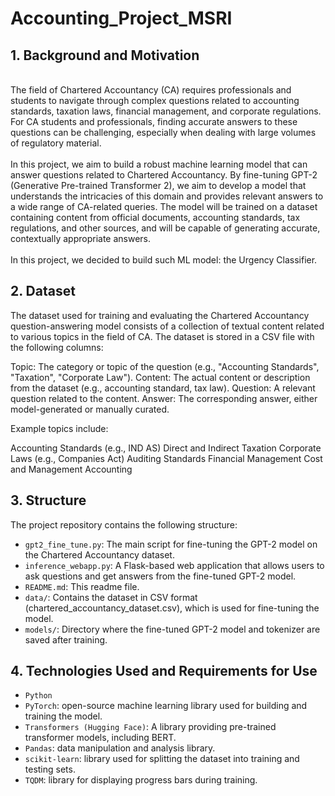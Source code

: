 # Accounting_Project_MSRI


## 1. Background and Motivation
<br />
The field of Chartered Accountancy (CA) requires professionals and students to navigate through complex questions related to accounting standards, taxation laws, financial management, and corporate regulations. For CA students and professionals, finding accurate answers to these questions can be challenging, especially when dealing with large volumes of regulatory material.
<br />
<br />
In this project, we aim to build a robust machine learning model that can answer questions related to Chartered Accountancy. By fine-tuning GPT-2 (Generative Pre-trained Transformer 2), we aim to develop a model that understands the intricacies of this domain and provides relevant answers to a wide range of CA-related queries. The model will be trained on a dataset containing content from official documents, accounting standards, tax regulations, and other sources, and will be capable of generating accurate, contextually appropriate answers.
<br />
<br />
In this project, we decided to build such ML model: the Urgency Classifier.
<br />

## 2. Dataset

The dataset used for training and evaluating the Chartered Accountancy question-answering model consists of a collection of textual content related to various topics in the field of CA. The dataset is stored in a CSV file with the following columns:

Topic: The category or topic of the question (e.g., "Accounting Standards", "Taxation", "Corporate Law").
Content: The actual content or description from the dataset (e.g., accounting standard, tax law).
Question: A relevant question related to the content.
Answer: The corresponding answer, either model-generated or manually curated.

Example topics include:

Accounting Standards (e.g., IND AS)
Direct and Indirect Taxation
Corporate Laws (e.g., Companies Act)
Auditing Standards
Financial Management
Cost and Management Accounting

## 3. Structure
The project repository contains the following structure:

* `gpt2_fine_tune.py`: The main script for fine-tuning the GPT-2 model on the Chartered Accountancy dataset.
* `inference_webapp.py`: A Flask-based web application that allows users to ask questions and get answers from the fine-tuned GPT-2 model.
* `README.md`: This readme file.
* `data/`: Contains the dataset in CSV format (chartered_accountancy_dataset.csv), which is used for fine-tuning the model.
* `models/`: Directory where the fine-tuned GPT-2 model and tokenizer are saved after training.


## 4. Technologies Used and Requirements for Use
* `Python`
* `PyTorch`: open-source machine learning library used for building and training the model.
* `Transformers (Hugging Face)`: A library providing pre-trained transformer models, including BERT.
* `Pandas`: data manipulation and analysis library.
* `scikit-learn`: library used for splitting the dataset into training and testing sets.
* `TQDM`: library for displaying progress bars during training.
